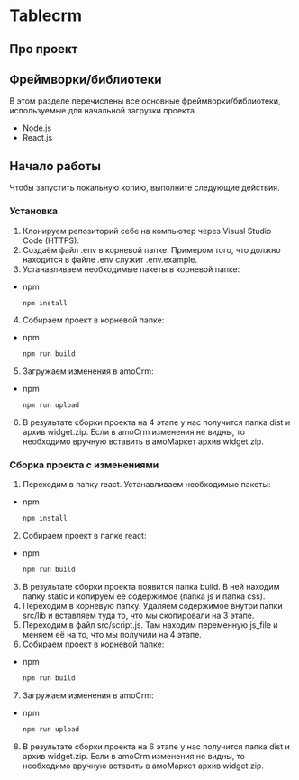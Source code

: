 # Tablecrm

## Про проект


## Фреймворки/библиотеки

В этом разделе перечислены все основные фреймворки/библиотеки, используемые для начальной загрузки проекта.

* Node.js
* React.js

## Начало работы

Чтобы запустить локальную копию, выполните следующие действия.
### Установка
1. Клонируем репозиторий себе на компьютер через Visual Studio Code (HTTPS).
2. Создаём файл .env в корневой папке. Примером того, что должно находится в файле .env служит .env.example.
3. Устанавливаем необходимые пакеты в корневой папке:
* npm
  ```sh
  npm install
  ```
4. Собираем проект в корневой папке:
* npm
  ```sh
  npm run build
  ```
5. Загружаем изменения в amoCrm:
* npm
  ```sh
  npm run upload
  ```    
6. В результате сборки проекта на 4 этапе у нас получится папка dist и архив widget.zip. Если в amoCrm изменения не видны, то необходимо вручную вставить в амоМаркет архив widget.zip.

### Сборка проекта с изменениями
1. Переходим в папку react. Устанавливаем необходимые пакеты:
* npm
  ```sh
  npm install
  ```
2. Собираем проект в папке react:
* npm
  ```sh
  npm run build
  ```
3. В результате сборки проекта появится папка build. В ней находим папку static и копируем её содержимое (папка js и папка css).
4. Переходим в корневую папку. Удаляем содержимое внутри папки src/lib и вставляем туда то, что мы скопировали на 3 этапе.
5. Переходим в файл src/script.js. Там находим переменную  js_file и меняем её на то, что мы получили на 4 этапе.
6. Собираем проект в корневой папке:
* npm
  ```sh
  npm run build
  ```
7. Загружаем изменения в amoCrm:
* npm
  ```sh
  npm run upload
  ```    
8. В результате сборки проекта на 6 этапе у нас получится папка dist и архив widget.zip. Если в amoCrm изменения не видны, то необходимо вручную вставить в амоМаркет архив widget.zip.
